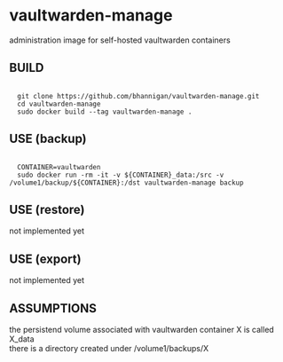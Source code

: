 # vaultwarden-manage
administration image for self-hosted vaultwarden containers<br>

## BUILD
<code>
  git clone https://github.com/bhannigan/vaultwarden-manage.git
  cd vaultwarden-manage
  sudo docker build --tag vaultwarden-manage .
</code>

## USE (backup)
<code>
  CONTAINER=vaultwarden
  sudo docker run -rm -it -v ${CONTAINER}_data:/src -v /volume1/backup/${CONTAINER}:/dst vaultwarden-manage backup
</code>

## USE (restore)

not implemented yet<br>


## USE (export)

not implemented yet<br>


## ASSUMPTIONS

the persistend volume associated with vaultwarden container X is called X_data<br>
there is a directory created under /volume1/backups/X<br>
